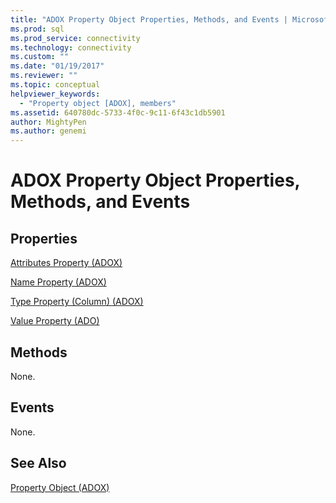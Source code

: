 ```yaml
---
title: "ADOX Property Object Properties, Methods, and Events | Microsoft Docs"
ms.prod: sql
ms.prod_service: connectivity
ms.technology: connectivity
ms.custom: ""
ms.date: "01/19/2017"
ms.reviewer: ""
ms.topic: conceptual
helpviewer_keywords: 
  - "Property object [ADOX], members"
ms.assetid: 640780dc-5733-4f0c-9c11-6f43c1db5901
author: MightyPen
ms.author: genemi
---
```

# ADOX Property Object Properties, Methods, and Events
## Properties  
 [Attributes Property (ADOX)](../../../ado/reference/adox-api/attributes-property-adox.md)  
  
 [Name Property (ADOX)](../../../ado/reference/adox-api/name-property-adox.md)  
  
 [Type Property (Column) (ADOX)](../../../ado/reference/adox-api/type-property-column-adox.md)  
  
 [Value Property (ADO)](../../../ado/reference/ado-api/value-property-ado.md)  
  
## Methods  
 None.  
  
## Events  
 None.  
  
## See Also  
 [Property Object (ADOX)](../../../ado/reference/adox-api/property-object-adox.md)
